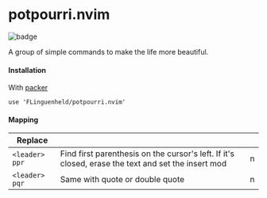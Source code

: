 # potpourri.nvim

![badge](https://img.shields.io/static/v1?label=Neovim&message=0.7&color=brightgreen&style=for-the-badge)


A group of simple commands to make the life more beautiful.


#### Installation

With [packer](https://github.com/wbthomason/packer.nvim)

    use 'FLinguenheld/potpourri.nvim'


#### Mapping

|  Replace                  |                                                                                                    |     |
|---------------------------|----------------------------------------------------------------------------------------------------|-----|
|`<leader> ppr`             | Find first parenthesis on the cursor's left. If it's closed, erase the text and set the insert mod |  n  |
|`<leader> pqr`             | Same with quote or double quote                                                                    |  n  |
